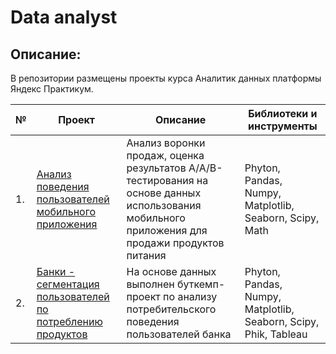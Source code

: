 # Data analyst
## Описание:
В репозитории размещены проекты курса Аналитик данных платформы Яндекс Практикум.

| №    | Проект                | Описание                                                     | Библиотеки и инструменты                                                         |
| ---- | ------------------------------------------------------------ | ------------------------------------------------------------ | ------------------------------------------------------------ |
| 1.   | [Анализ поведения пользователей мобильного приложения](https://github.com/inyaevadv/Practicum/blob/main/analysis_of_user_logs/analysis_of_user_logs.ipynb) | Анализ воронки продаж, оценка результатов A/A/B-тестирования на основе данных использования мобильного приложения для продажи продуктов питания | Phyton, Pandas, Numpy, Matplotlib, Seaborn, Scipy, Math       |
| 2.   | [Банки - сегментация пользователей по потреблению продуктов](https://github.com/inyaevadv/Practicum/blob/main/Project_2/project_2.ipynb) | На основе данных выполнен буткемп-проект по анализу потребительского поведения пользователей банка | Phyton, Pandas, Numpy, Matplotlib, Seaborn, Scipy, Phik, Tableau |
